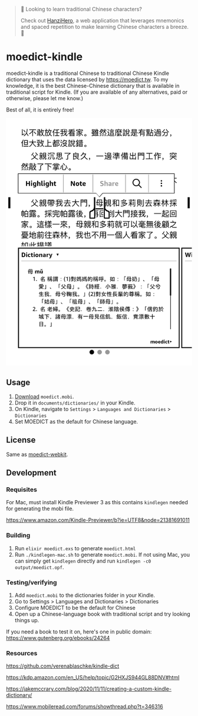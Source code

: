 > 👋 Looking to learn traditional Chinese characters? 
> 
> Check out [HanziHero](https://hanzihero.com), a web application that leverages mnemonics and spaced repetition to make learning Chinese characters a breeze. 🎉

# moedict-kindle

moedict-kindle is a traditional Chinese to traditional Chinese Kindle dictionary that uses the data licensed by https://moedict.tw.
To my knowledge, it is the best Chinese-Chinese dictionary that is available in traditional script for Kindle.
(If you are available of any alternatives, paid or otherwise, please let me know.)

Best of all, it is entirely free!

![moedict usage screenshot](screenshot.png)

## Usage

1. [Download](https://github.com/hanzihero/moedict-kindle/releases/download/2023-10-15/moedict.mobi) `moedict.mobi`.
2. Drop it in `documents/dictionaries/` in your Kindle.
3. On Kindle, navigate to `Settings` > `Languages and Dictionaries` > `Dictionaries`
4. Set MOEDICT as the default for Chinese language. 

## License

Same as [moedict-webkit](https://github.com/g0v/moedict-webkit/).

## Development

### Requisites

For Mac, must install Kindle Previewer 3 as this contains `kindlegen` needed for generating the mobi file.

https://www.amazon.com/Kindle-Previewer/b?ie=UTF8&node=21381691011

### Building

1. Run `elixir moedict.exs` to generate `moedict.html`
2. Run `./kindlegen-mac.sh` to generate `moedict.mobi`. If not using Mac, you can simply get `kindlegen` directly and run `kindlegen -c0 output/moedict.opf`.

### Testing/verifying

1. Add `moedict.mobi` to the dictionaries folder in your Kindle.
2. Go to Settings > Languages and Dictionaries > Dictionaries
3. Configure MOEDICT to be the default for Chinese
4. Open up a Chinese-language book with traditional script and try looking things up.

If you need a book to test it on, here's one in public domain: https://www.gutenberg.org/ebooks/24264

### Resources

https://github.com/verenablaschke/kindle-dict

https://kdp.amazon.com/en_US/help/topic/G2HXJS944GL88DNV#html

https://jakemccrary.com/blog/2020/11/11/creating-a-custom-kindle-dictionary/

https://www.mobileread.com/forums/showthread.php?t=346316
